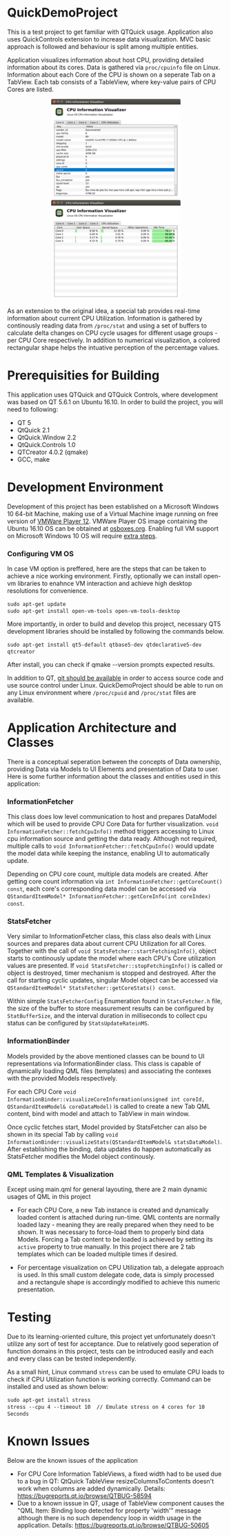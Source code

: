 # QuickDemoProject
This is a test project to get familiar with QTQuick usage. Application also uses QuickControls extension to increase data visualization. MVC basic approach is followed and behaviour is split among multiple entities.

Application visualizes information about host CPU, providing detailed information about its cores. Data is gathered via `proc/cpuinfo` file on Linux. Information about each Core of the CPU is shown on a seperate Tab on a TabView. Each tab consists of a TableView, where key-value pairs of CPU Cores are listed.

<p align="center"><img src="images/cpuinfo.png" alt="Image showing CPU Core Data Visualization" width="300px"> <img src="images/cpustat.png" alt="Image showing CPU Utilization Visualization" width="300px"></p>

As an extension to the original idea, a special tab provides real-time information about current CPU Utilization. Information is gathered by continously reading data from `/proc/stat` and using a set of buffers to calculate delta changes on CPU cycle usages for different usage groups - per CPU Core respectively. In addition to numerical visualization, a colored rectangular shape helps the intuative perception of the percentage values.

# Prerequisities for Building
This application uses QTQuick and QTQuick Controls, where development was based on QT 5.6.1 on Ubuntu 16.10. In order to build the project, you will need to following:

* QT 5
* QtQuick 2.1
* QtQuick.Window 2.2
* QtQuick.Controls 1.0
* QTCreator 4.0.2 (qmake)
* GCC, make

# Development Environment
Development of this project has been established on a Microsoft Windows 10 64-bit Machine, making use of a Virtual Machine image running on free version of [VMWare Player 12](https://www.vmware.com/go/downloadplayer). VMWare Player OS image containing the Ubuntu 16.10 OS can be obtained at [osboxes.org](http://www.osboxes.org/ubuntu/#ubuntu-16-10-vmware). Enabling full VM support on Microsoft Windows 10 OS will require [extra steps](https://kb.vmware.com/kb/2146361).

### Configuring VM OS
In case VM option is preffered, here are the steps that can be taken to achieve a nice working environment. Firstly, optionally we can install open-vm libraries to enahnce VM interaction and achieve high desktop resolutions for convenience.

    sudo apt-get update
    sudo apt-get install open-vm-tools open-vm-tools-desktop

More importantly, in order to build and develop this project, necessary QT5 development libraries should be installed by following the commands below.

    sudo apt-get install qt5-default qtbase5-dev qtdeclarative5-dev qtcreator
    
After install, you can check if qmake --version prompts expected results.

In addition to QT, [git should be available](https://git-scm.com/download/linux) in order to access source code and use source control under Linux. QuickDemoProject should be able to run on any Linux environment where `/proc/cpuid` and `/proc/stat` files are available.

# Application Architecture and Classes

There is a conceptual seperation between the concepts of Data ownership, providing Data via Models to UI Elements and presentation of Data to user. Here is some further information about the classes and entities used in this application:

### InformationFetcher

This class does low level communication to host and prepares DataModel which will be used to provide CPU Core Data for further visualization. `void InformationFetcher::fetchCpuInfo()` method triggers accessing to Linux cpu information source and getting the data ready. Although not required, multiple calls to `void InformationFetcher::fetchCpuInfo()` would update the model data while keeping the instance, enabling UI to automatically update.

Depending on CPU core count, multiple data models are created. After getting core count information via `int InformationFetcher::getCoreCount() const`, each core's corresponding data model can be accessed via `QStandardItemModel* InformationFetcher::getCoreInfo(int coreIndex) const`.

### StatsFetcher

Very similar to InformationFetcher class, this class also deals with Linux sources and prepares data about current CPU Utilization for all Cores. Together with the call of `void StatsFetcher::startFetchingInfo()`, object starts to continously update the model where each CPU's Core utilization values are presented. If `void StatsFetcher::stopFetchingInfo()` is called or object is destroyed, timer mechanism is stopped and destroyed. After the call for starting cyclic updates, singular Model object can be accessed via `QStandardItemModel* StatsFetcher::getCoreStats() const`.

Within simple `StatsFetcherConfig` Enumeration found in `StatsFetcher.h` file, the size of the buffer to store measurement results can be configured by `StatBufferSize`, and the interval duration in milliseconds to collect cpu status can be configured by `StatsUpdateRateinMS`.

### InformationBinder

Models provided by the above mentioned classes can be bound to UI representations via InformationBinder class. This class is capable of dynamically loading QML files (templates) and associating the contexes with the provided Models respectively.

For each CPU Core `void InformationBinder::visualizeCoreInformation(unsigned int coreId, QStandardItemModel& coreDataModel)` is called to create a new Tab QML content, bind with model and attach to TabView in main window.

Once cyclic fetches start, Model provided by StatsFetcher can also be shown in its special Tab by calling `void InformationBinder::visualizeStats(QStandardItemModel& statsDataModel)`. After establishing the binding, data updates do happen automatically as StatsFetcher modifies the Model object continously.

### QML Templates & Visualization

Except using main.qml for general layouting, there are 2 main dynamic usages of QML in this project

* For each CPU Core, a new Tab instance is created and dynamically loaded content is attached during run-time. QML contents are normally loaded lazy - meaning they are really prepared when they need to be shown. It was necessary to force-load them to properly bind data Models. Forcing a Tab content to be loaded is achieved by setting its `active` property to true manually. In this project there are 2 tab templates which can be loaded multiple times if desired.

* For percentage visualization on CPU Utilization tab, a delegate approach is used. In this small custom delegate code, data is simply processed and a rectangule shape is accordingly modified to achieve this numeric presentation.

# Testing

Due to its learning-oriented culture, this project yet unfortunately doesn't utilize any sort of test for acceptance. Due to relatively good seperation of function domains in this project, tests can be introduced easily and each and every class can be tested independently.

As a small hint, Linux command `stress` can be used to emulate CPU loads to check if CPU Utilization function is working correctly. Command can be installed and used as shown below:

    sudo apt-get install stress
    stress --cpu 4 --timeout 10  // Emulate stress on 4 cores for 10 Seconds

# Known Issues
Below are the known issues of the application
* For CPU Core Information TableViews, a fixed width had to be used due to a bug in QT: QtQuick TableView resizeColumnsToContents doesn't work when columns are added dynamically. Details: https://bugreports.qt.io/browse/QTBUG-58594
* Due to a known isssue in QT, usage of TableView component causes the "QML Item: Binding loop detected for property 'width'" message although there is no such dependency loop in width usage in the application. Details: https://bugreports.qt.io/browse/QTBUG-50605



